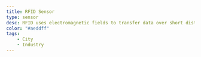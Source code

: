 ```yaml
---
title: RFID Sensor
type: sensor
desc: RFID uses electromagnetic fields to transfer data over short distances.
color: "#aeddff"
tags:
    - City
    - Industry
---
```


